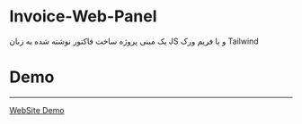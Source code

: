 # Invoice-Web-Panel
یک مینی پروژه ساخت فاکتور نوشته شده به زبان JS و با فریم ورک Tailwind
# Demo
___
[WebSite Demo](https://ehsannasiri01.github.io/Invoice-host/)
